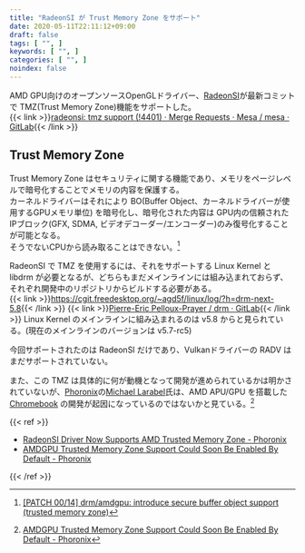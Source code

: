 ```yaml
---
title: "RadeonSI が Trust Memory Zone をサポート"
date: 2020-05-11T22:11:12+09:00
draft: false
tags: [ "", ]
keywords: [ "", ]
categories: [ "", ]
noindex: false
---
```


AMD GPU向けのオープンソースOpenGLドライバー、[RadeonSI](/tags/radeonsi)が最新コミットで TMZ(Trust Memory Zone)機能をサポートした。  
{{< link >}}[radeonsi: tmz support (!4401) · Merge Requests · Mesa / mesa · GitLab](https://gitlab.freedesktop.org/mesa/mesa/-/merge_requests/4401){{< /link >}}

## Trust Memory Zone
Trust Memory Zone はセキュリティに関する機能であり、メモリをページレベルで暗号化することでメモリの内容を保護する。  
カーネルドライバーはそれにより BO(Buffer Object、カーネルドライバーが使用するGPUメモリ単位) を暗号化し、暗号化された内容は GPU内の信頼されたIPブロック(GFX, SDMA, ビデオデコーダー/エンコーダー)のみ復号化することが可能となる。  
そうでないCPUから読み取ることはできない。[^2]  

[^2]:[[PATCH 00/14] drm/amdgpu: introduce secure buffer object support (trusted memory zone)](https://lists.freedesktop.org/archives/amd-gfx/2019-September/039928.html)

RadeonSI で TMZ を使用するには、それをサポートする Linux Kernel と libdrm が必要となるが、どちらもまだメインラインには組み込まれておらず、それぞれ開発中のリポジトリからビルドする必要がある。  
{{< link >}}<https://cgit.freedesktop.org/~agd5f/linux/log/?h=drm-next-5.8>{{< /link >}}
{{< link >}}[Pierre-Eric Pelloux-Prayer / drm · GitLab](https://gitlab.freedesktop.org/pepp/drm/-/tree/tmz){{< /link >}}
Linux Kernel のメインラインに組み込まれるのは v5.8 からと見られている。(現在のメインラインのバージョンは v5.7-rc5)  

今回サポートされたのは RadeonSI だけであり、Vulkanドライバーの RADV はまだサポートされていない。  

また、この TMZ は具体的に何が動機となって開発が進められているかは明かされていないが、[Phoronix](https://www.phoronix.com/scan.php?page=home)の[Michael Larabel](https://www.phoronix.com/scan.php?page=michaellarabel)氏は、AMD APU/GPU を搭載した [Chromebook](/tags/chromebook) の開発が起因になっているのではないかと見ている。[^1]  

[^1]: [AMDGPU Trusted Memory Zone Support Could Soon Be Enabled By Default - Phoronix](https://www.phoronix.com/scan.php?page=news_item&px=AMDGPU-TMZ-Default-Soon)

{{< ref >}}

 * [RadeonSI Driver Now Supports AMD Trusted Memory Zone - Phoronix](https://www.phoronix.com/scan.php?page=news_item&px=RadeonSI-TMZ-Mesa-20.2)
 * [AMDGPU Trusted Memory Zone Support Could Soon Be Enabled By Default - Phoronix](https://www.phoronix.com/scan.php?page=news_item&px=AMDGPU-TMZ-Default-Soon)

{{< /ref >}}
